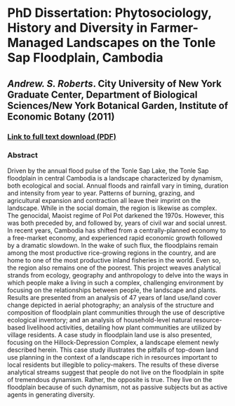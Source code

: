# PhD Dissertation: Phytosociology, History and Diversity in Farmer-Managed Landscapes on the Tonle Sap Floodplain, Cambodia 
## *Andrew. S. Roberts*. City University of New York Graduate Center, Department of Biological Sciences/New York Botanical Garden, Institute of Economic Botany (2011)

### [Link to full text download (PDF)](https://academicworks.cuny.edu/gc_etds/1691/)

### Abstract

Driven by the annual flood pulse of the Tonle Sap Lake, the Tonle Sap floodplain in central Cambodia is a landscape characterized by dynamism, both ecological and social. Annual floods and rainfall vary in timing, duration and intensity from year to year. Patterns of burning, grazing, and agricultural expansion and contraction all leave their imprint on the landscape. While in the social domain, the region is likewise as complex. The genocidal, Maoist regime of Pol Pot darkened the 1970s. However, this was both preceded by, and followed by, years of civil war and social unrest. In recent years, Cambodia has shifted from a centrally-planned economy to a free-market economy, and experienced rapid economic growth followed by a dramatic slowdown. In the wake of such flux, the floodplains remain among the most productive rice-growing regions in the country, and are home to one of the most productive inland fisheries in the world. Even so, the region also remains one of the poorest. This project weaves analytical strands from ecology, geography and anthropology to delve into the ways in which people make a living in such a complex, challenging environment by focusing on the relationships between people, the landscape and plants. Results are presented from an analysis of 47 years of land use/land cover change depicted in aerial photography; an analysis of the structure and composition of floodplain plant communities through the use of descriptive ecological inventory; and an analysis of household-level natural resource-based livelihood activities, detailing how plant communities are utilized by village residents. A case study in floodplain land use is also presented, focusing on the Hillock-Depression Complex, a landscape element newly described herein. This case study illustrates the pitfalls of top-down land use planning in the context of a landscape rich in resources important to local residents but illegible to policy-makers. The results of these diverse analytical streams suggest that people do not live on the floodplain in spite of tremendous dynamism. Rather, the opposite is true. They live on the floodplain because of such dynamism, not as passive subjects but as active agents in generating diversity.
